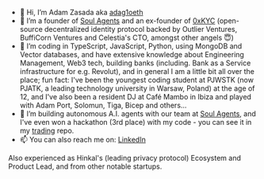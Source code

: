 - 👋 Hi, I’m Adam Zasada aka [adag1oeth](https://www.x.com/adag1oeth "adag1oeth")
- 👀 I’m a founder of [Soul Agents](https://www.x.com/adag1oeth "Soul Agents") and an ex-founder of [0xKYC](https://www.x.com/0xKYCinc "0xKYC") (open-source decentralized identity protocol backed by Outlier Ventures, BuffiCorn Ventures and Celestia's CTO, amongst other angels 😇)
- 🌱 I’m coding in TypeScript, JavaScript, Python, using MongoDB and Vector databases, and have extensive knowledge about Engineering Management, Web3 tech, building banks (including. Bank as a Service infrastructure for e.g. Revolut), and in general I am a little bit all over the place; fun fact: I've been the youngest coding student at PJWSTK (now PJATK, a leading technology university in Warsaw, Poland) at the age of 12, and I've also been a resident DJ at Café Mambo in Ibiza and played with Adam Port, Solomun, Tiga, Bicep and others... 
- 💞️ I’m building autonomous A.I. agents with our team at [Soul Agents](https://www.x.com/adag1oeth "Soul Agents"), and I've even won a hackathon (3rd place) with my code - you can see it in my [trading](https://www.github.com/adamzasada/trading "trading") repo.
- 📫 You can also reach me on: [LinkedIn](https://www.linkedin.com/in/azasada/ "LinkedIn")

Also experienced as Hinkal's (leading privacy protocol) Ecosystem and Product Lead, and from other notable startups. 
